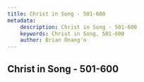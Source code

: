 ```yaml
---
title: Christ in Song - 501-600
metadata:
    description: Christ in Song - 501-600
    keywords: Christ in Song, 501-600
    author: Brian Onang'o
---
```



## Christ in Song - 501-600
  